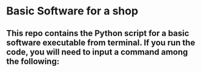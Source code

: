 # Basic Software for a shop 
This repo contains the Python script for a basic software executable from terminal.
If you run the code, you will need to input a command among the following:
- 
